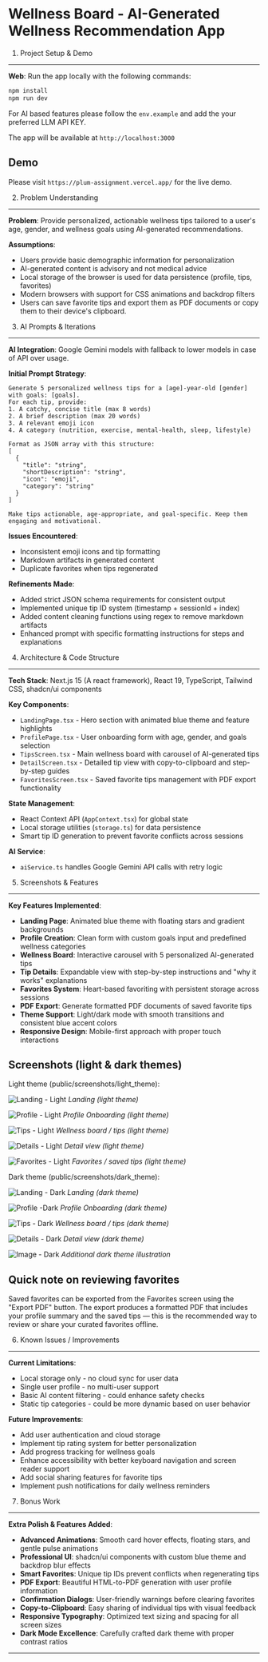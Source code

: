 # Wellness Board - AI-Generated Wellness Recommendation App

1. Project Setup & Demo
-----------------------

**Web**: Run the app locally with the following commands:

```bash
npm install
npm run dev
```
For AI based features please follow the `env.example` and add the your preferred LLM API KEY. 

The app will be available at `http://localhost:3000`

**Demo**
--------
Please visit `https://plum-assignment.vercel.app/` for the live demo.

2. Problem Understanding
------------------------

**Problem**: Provide personalized, actionable wellness tips tailored to a user's age, gender, and wellness goals using AI-generated recommendations.

**Assumptions**: 
- Users provide basic demographic information for personalization
- AI-generated content is advisory and not medical advice
- Local storage of the browser is used for data persistence (profile, tips, favorites)
- Modern browsers with support for CSS animations and backdrop filters
- Users can save favorite tips and export them as PDF documents or copy them to their device's clipboard.

3. AI Prompts & Iterations
--------------------------

**AI Integration**: Google Gemini models with fallback to lower models in case of API over usage.

**Initial Prompt Strategy**: 
```
Generate 5 personalized wellness tips for a [age]-year-old [gender] with goals: [goals]. 
For each tip, provide:
1. A catchy, concise title (max 8 words)
2. A brief description (max 20 words)
3. A relevant emoji icon
4. A category (nutrition, exercise, mental-health, sleep, lifestyle)

Format as JSON array with this structure:
[
  {
    "title": "string",
    "shortDescription": "string",
    "icon": "emoji",
    "category": "string"
  }
]

Make tips actionable, age-appropriate, and goal-specific. Keep them engaging and motivational.
```

**Issues Encountered**:
- Inconsistent emoji icons and tip formatting
- Markdown artifacts in generated content
- Duplicate favorites when tips regenerated

**Refinements Made**:
- Added strict JSON schema requirements for consistent output
- Implemented unique tip ID system (timestamp + sessionId + index)
- Added content cleaning functions using regex to remove markdown artifacts
- Enhanced prompt with specific formatting instructions for steps and explanations

4. Architecture & Code Structure
--------------------------------

**Tech Stack**: Next.js 15 (A react framework), React 19, TypeScript, Tailwind CSS, shadcn/ui components

**Key Components**:
- `LandingPage.tsx` - Hero section with animated blue theme and feature highlights
- `ProfilePage.tsx` - User onboarding form with age, gender, and goals selection 
- `TipsScreen.tsx` - Main wellness board with carousel of AI-generated tips
- `DetailScreen.tsx` - Detailed tip view with copy-to-clipboard and step-by-step guides
- `FavoritesScreen.tsx` - Saved favorite tips management with PDF export functionality

**State Management**: 
- React Context API (`AppContext.tsx`) for global state
- Local storage utilities (`storage.ts`) for data persistence
- Smart tip ID generation to prevent favorite conflicts across sessions

**AI Service**: 
- `aiService.ts` handles Google Gemini API calls with retry logic

5. Screenshots & Features
-------------------------

**Key Features Implemented**:
- **Landing Page**: Animated blue theme with floating stars and gradient backgrounds
- **Profile Creation**: Clean form with custom goals input and predefined wellness categories
- **Wellness Board**: Interactive carousel with 5 personalized AI-generated tips
- **Tip Details**: Expandable view with step-by-step instructions and "why it works" explanations
- **Favorites System**: Heart-based favoriting with persistent storage across sessions
- **PDF Export**: Generate formatted PDF documents of saved favorite tips
- **Theme Support**: Light/dark mode with smooth transitions and consistent blue accent colors
- **Responsive Design**: Mobile-first approach with proper touch interactions

Screenshots (light & dark themes)
--------------------------------

Light theme (public/screenshots/light_theme):

![Landing - Light](/public/screenshots/light_theme/landingpage.png)
*Landing (light theme)*

![Profile - Light](/public/screenshots/light_theme/profile_onboarding.png)
*Profile Onboarding (light theme)*

![Tips - Light](/public/screenshots/light_theme/tips.png)
*Wellness board / tips (light theme)*

![Details - Light](/public/screenshots/light_theme/details.png)
*Detail view (light theme)*

![Favorites - Light](/public/screenshots/light_theme/favourite.png)
*Favorites / saved tips (light theme)*

Dark theme (public/screenshots/dark_theme):

![Landing - Dark](/public/screenshots/dark_theme/landingpage.png)
*Landing (dark theme)*

![Profile -Dark](/public/screenshots/dark_theme/profile_onboarding.png)
*Profile Onboarding (dark theme)*

![Tips - Dark](/public/screenshots/dark_theme/tips.png)
*Wellness board / tips (dark theme)*

![Details - Dark](/public/screenshots/dark_theme/details.png)
*Detail view (dark theme)*

![Image - Dark](/public/screenshots/dark_theme/favorite.png)
*Additional dark theme illustration*

Quick note on reviewing favorites
--------------------------------

Saved favorites can be exported from the Favorites screen using the "Export PDF" button. The export produces a formatted PDF that includes your profile summary and the saved tips — this is the recommended way to review or share your curated favorites offline.

6. Known Issues / Improvements
------------------------------

**Current Limitations**:
- Local storage only - no cloud sync for user data
- Single user profile - no multi-user support
- Basic AI content filtering - could enhance safety checks
- Static tip categories - could be more dynamic based on user behavior

**Future Improvements**:
- Add user authentication and cloud storage
- Implement tip rating system for better personalization  
- Add progress tracking for wellness goals
- Enhance accessibility with better keyboard navigation and screen reader support
- Add social sharing features for favorite tips
- Implement push notifications for daily wellness reminders

7. Bonus Work
-------------

**Extra Polish & Features Added**:
- **Advanced Animations**: Smooth card hover effects, floating stars, and gentle pulse animations
- **Professional UI**: shadcn/ui components with custom blue theme and backdrop blur effects
- **Smart Favorites**: Unique tip IDs prevent conflicts when regenerating tips
- **PDF Export**: Beautiful HTML-to-PDF generation with user profile information
- **Confirmation Dialogs**: User-friendly warnings before clearing favorites
- **Copy-to-Clipboard**: Easy sharing of individual tips with visual feedback
- **Responsive Typography**: Optimized text sizing and spacing for all screen sizes
- **Dark Mode Excellence**: Carefully crafted dark theme with proper contrast ratios

---
